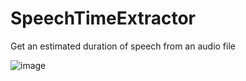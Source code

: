 # SpeechTimeExtractor
 Get an estimated duration of speech from an audio file

![image](https://github.com/Fyor/SpeechTimeExtractor/assets/23618844/03ce26cb-e8c5-4e31-8658-4afb800afae8)
